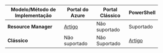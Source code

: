 | **Modelo/Método de Implementação** | **Portal do Azure** | **Portal Clássico** | **PowerShell** |
| --- | --- | --- | --- |
| **Resource Manager** |[Artigo](../articles/vpn-gateway/vpn-gateway-howto-multi-site-to-site-resource-manager-portal.md) |Não suportado |Suportado |
| **Clássico** |Não suportado |Não Suportado |[Artigo](../articles/vpn-gateway/vpn-gateway-multi-site.md) |

